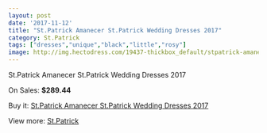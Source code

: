 ```yaml
---
layout: post
date: '2017-11-12'
title: "St.Patrick Amanecer St.Patrick Wedding Dresses 2017"
category: St.Patrick
tags: ["dresses","unique","black","little","rosy"]
image: http://img.hectodress.com/19437-thickbox_default/stpatrick-amanecer-stpatrick-wedding-dresses-2013.jpg
---
```

St.Patrick Amanecer St.Patrick Wedding Dresses 2017

On Sales: **$289.44**
<a href="https://www.hectodress.com/stpatrick/9113-stpatrick-amanecer-stpatrick-wedding-dresses-2013.html"><amp-img layout="responsive" width="600" height="600" src="//img.hectodress.com/19437-thickbox_default/stpatrick-amanecer-stpatrick-wedding-dresses-2013.jpg" alt="St.Patrick Amanecer St.Patrick Wedding Dresses 2017 0" /></a>
<a href="https://www.hectodress.com/stpatrick/9113-stpatrick-amanecer-stpatrick-wedding-dresses-2013.html"><amp-img layout="responsive" width="600" height="600" src="//img.hectodress.com/19439-thickbox_default/stpatrick-amanecer-stpatrick-wedding-dresses-2013.jpg" alt="St.Patrick Amanecer St.Patrick Wedding Dresses 2017 1" /></a>
<a href="https://www.hectodress.com/stpatrick/9113-stpatrick-amanecer-stpatrick-wedding-dresses-2013.html"><amp-img layout="responsive" width="600" height="600" src="//img.hectodress.com/19438-thickbox_default/stpatrick-amanecer-stpatrick-wedding-dresses-2013.jpg" alt="St.Patrick Amanecer St.Patrick Wedding Dresses 2017 2" /></a>

Buy it: [St.Patrick Amanecer St.Patrick Wedding Dresses 2017](https://www.hectodress.com/stpatrick/9113-stpatrick-amanecer-stpatrick-wedding-dresses-2013.html "St.Patrick Amanecer St.Patrick Wedding Dresses 2017")

View more: [St.Patrick](https://www.hectodress.com/153-stpatrick "St.Patrick")